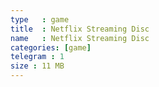 ```yaml
---
type   : game
title  : Netflix Streaming Disc
name   : Netflix Streaming Disc
categories: [game]
telegram : 1
size : 11 MB
---
```



